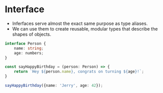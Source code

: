 # Interface

- Inferfaces serve almost the exact same purpose as type aliases.
- We can use them to create reusable, modular types that describe the shapes of objects.

```ts
interface Person {
    name: string;
    age: numbers;
}

const sayHappyBirthday = (person: Person) => {
    return `Hey ${person.name}, congrats on turning ${age}!`;
}

sayHappyBirthday({name: 'Jerry', age: 42});
```
